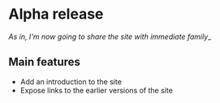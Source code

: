 # Alpha release

_As in, I'm now going to share the site with immediate family__

## Main features

* Add an introduction to the site
* Expose links to the earlier versions of the site
